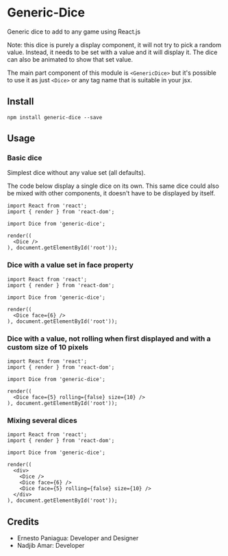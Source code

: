 # Generic-Dice
Generic dice to add to any game using React.js

Note: this dice is purely a display component, it will not try to pick a random value.
Instead, it needs to be set with a value and it will display it. 
The dice can also be animated to show that set value.

The main part component of this module is `<GenericDice>` but it's possible to use it as just `<Dice>` or any tag name that is suitable in your jsx.

## Install

```
npm install generic-dice --save
```

## Usage

### Basic dice

Simplest dice without any value set (all defaults).

The code below display a single dice on its own. This same dice could also be mixed with other components, it doesn't have to be displayed by itself.

```
import React from 'react';
import { render } from 'react-dom';

import Dice from 'generic-dice';

render((
  <Dice />
), document.getElementById('root'));
```

### Dice with a value set in face property

```
import React from 'react';
import { render } from 'react-dom';

import Dice from 'generic-dice';

render((
  <Dice face={6} />
), document.getElementById('root'));
```

### Dice with a value, not rolling when first displayed and with a custom size of 10 pixels

```
import React from 'react';
import { render } from 'react-dom';

import Dice from 'generic-dice';

render((
  <Dice face={5} rolling={false} size={10} />
), document.getElementById('root'));
```

### Mixing several dices

```
import React from 'react';
import { render } from 'react-dom';

import Dice from 'generic-dice';

render((
  <div>
    <Dice />
    <Dice face={6} />
    <Dice face={5} rolling={false} size={10} />
  </div>
), document.getElementById('root'));
```

## Credits

- Ernesto Paniagua: Developer and Designer
- Nadjib Amar: Developer
